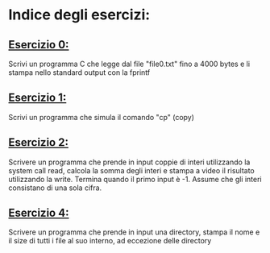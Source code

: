 
# Indice degli esercizi:

## [Esercizio 0:](es0.c)
Scrivi un programma C che legge dal file "file0.txt" fino a 4000 bytes e li stampa nello standard output con la fprintf

## [Esercizio 1:](es1.c)
Scrivi un programma che simula il comando "cp" (copy)

## [Esercizio 2:](es2.c)
Scrivere un programma che prende in input coppie di interi utilizzando la system call read, calcola la somma degli interi
e stampa a video il risultato utilizzando la write.
Termina quando il primo input è -1.
Assume che gli interi consistano di una sola cifra.

## [Esercizio 4:](es4.c)
Scrivere un programma che prende in input una directory, stampa il nome e il size di tutti i file al suo interno, ad eccezione
delle directory
